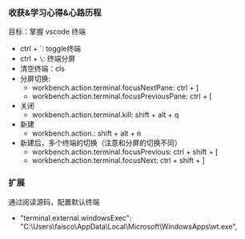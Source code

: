 ### 收获&学习心得&心路历程

目标：掌握 vscode 终端

- ctrl + `: toggle终端
- ctrl + `\`: 终端分屏
- 清空终端：cls
- 分屏切换:
  - workbench.action.terminal.focusNextPane: ctrl + ]
  - workbench.action.terminal.focusPreviousPane: ctrl + [
- 关闭
  - workbench.action.terminal.kill: shift + alt + q
- 新建
  - workbench.action.: shift + alt + n
- 新建后，多个终端的切换（注意和分屏的切换不同）
  - workbench.action.terminal.focusPrevious: ctrl + shift + [
  - workbench.action.terminal.focusNext: ctrl + shift + ]

### 扩展

通过阅读源码，配置默认终端

- "terminal.external.windowsExec": "C:\\Users\\faisco\\AppData\\Local\\Microsoft\\WindowsApps\\wt.exe",
